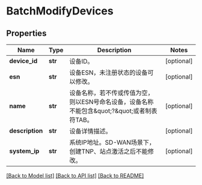 # BatchModifyDevices

## Properties
Name | Type | Description | Notes
------------ | ------------- | ------------- | -------------
**device_id** | **str** | 设备ID。 | [optional] 
**esn** | **str** | 设备ESN，未注册状态的设备可以修改。 | [optional] 
**name** | **str** | 设备名称，若不传或传值为空，则以ESN号命名设备，设备名称不能包含\&quot;?\&quot;或者制表符TAB。 | [optional] 
**description** | **str** | 设备详情描述。 | [optional] 
**system_ip** | **str** | 系统IP地址。SD-WAN场景下，创建TNP、站点激活之后不能修改。 | [optional] 

[[Back to Model list]](../README.md#documentation-for-models) [[Back to API list]](../README.md#documentation-for-api-endpoints) [[Back to README]](../README.md)



